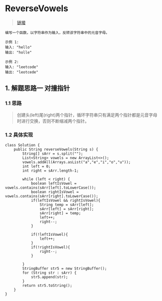 # ReverseVowels
> [链接](https://leetcode-cn.com/problems/reverse-vowels-of-a-string/)
```
编写一个函数，以字符串作为输入，反转该字符串中的元音字母。

示例 1:
输入: "hello"
输出: "holle"

示例 2:
输入: "leetcode"
输出: "leotcede"
```
## 1. 解题思路一 对撞指针
### 1.1 思路
> 创建头(left)尾(right)两个指针，循环字符串只有满足两个指针都是元音字母时进行交换，否则不断缩减两个指针。
### 1.2 具体实现
```
class Solution {
    public String reverseVowels(String s) {
        String[] sArr = s.split("");
        List<String> vowels = new ArrayList<>();
        vowels.addAll(Arrays.asList("a","e","i","o","u"));
        int left = 0;
        int right = sArr.length-1;

        while (left < right) {
            boolean leftIsVowel = vowels.contains(sArr[left].toLowerCase());
            boolean rightIsVowel = vowels.contains(sArr[right].toLowerCase());
            if(leftIsVowel && rightIsVowel){
                String temp = sArr[left];
                sArr[left] = sArr[right];
                sArr[right] = temp;
                left++;
                right--;
            }

            if(!leftIsVowel){
                left++;
            }
            if(!rightIsVowel){
                right--;
            }

        }
        StringBuffer str5 = new StringBuffer();
        for (String str : sArr) {
            str5.append(str);
        }
        return str5.toString();
    }
}
```